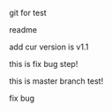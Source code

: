 git for test

readme

add cur version is v1.1

this is fix bug step!

this is master branch test!

fix bug
